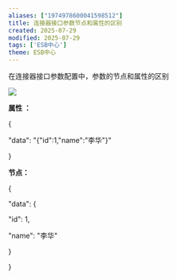 ```yaml
---
aliases: ["1974978600041598512"]
title: 连接器接口参数节点和属性的区别
created: 2025-07-29
modified: 2025-07-29
tags: ['ESB中心']
theme: ESB中心
---
```


在连接器接口参数配置中，参数的节点和属性的区别

![](https://myhelpdoc.oss-cn-heyuan.aliyuncs.com/mdimages/5df282aeb1de101a84b8274d7f8bbd3d.jpg)

**属性 ：**

{

"data": "{\"id\":1,\"name\":\"李华\"}"

}

**节点：**

{

"data": {

"id": 1,

"name": "李华"

}

}

